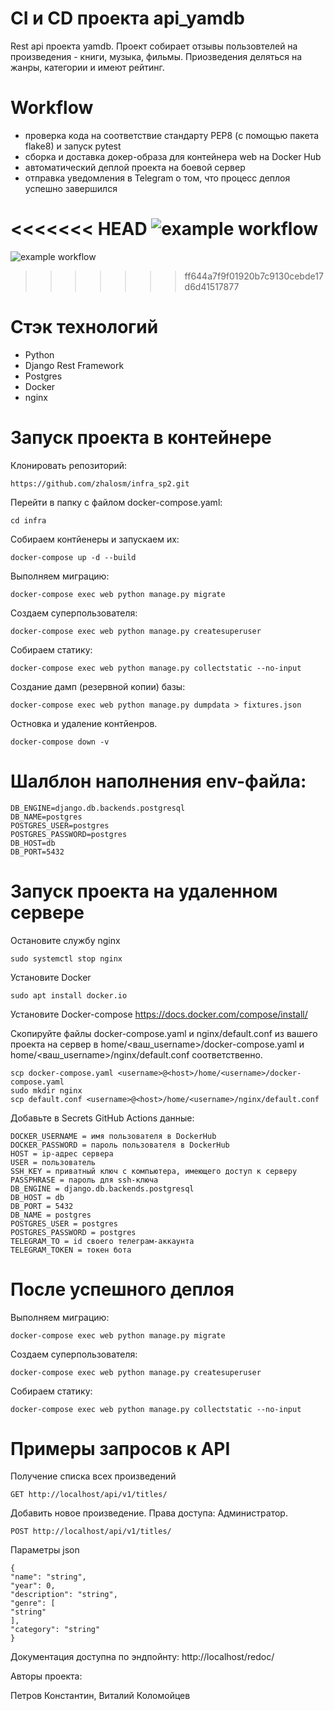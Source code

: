 # CI и CD проекта api_yamdb

Rest api проекта yamdb. Проект собирает отзывы пользовтелей на произведения - книги, музыка, фильмы. 
Приозведения деляться на жанры, категории и имеют рейтинг.

# Workflow

- проверка кода на соответствие стандарту PEP8 (с помощью пакета flake8) и запуск pytest
- сборка и доставка докер-образа для контейнера web на Docker Hub
- автоматический деплой проекта на боевой сервер
- отправка уведомления в Telegram о том, что процесс деплоя успешно завершился

<<<<<<< HEAD
![example workflow](https://github.com/zhalosm/yamdb_final/actions/workflows/main.yml/badge.svg)
=======
![example workflow](https://github.com/zhalosm/yamdb_final/actions/workflows/yamdb_workflow.yml/badge.svg)
>>>>>>> ff644a7f9f01920b7c9130cebde17d6d41517877

# Стэк технологий

- Python
- Django Rest Framework
- Postgres
- Docker
- nginx

# Запуск проекта в контейнере

Клонировать репозиторий:

```
https://github.com/zhalosm/infra_sp2.git
```

Перейти в папку с файлом docker-compose.yaml:

```
cd infra
```

Собираем контйенеры и запускаем их:

```
docker-compose up -d --build
```

Выполняем миграцию:

```
docker-compose exec web python manage.py migrate
```

Создаем суперпользователя:

```
docker-compose exec web python manage.py createsuperuser
```

Собираем статику:

```
docker-compose exec web python manage.py collectstatic --no-input
```

Cоздание дамп (резервной копии) базы:

```
docker-compose exec web python manage.py dumpdata > fixtures.json
```

Остновка и удаление контйенров.

```
docker-compose down -v
```

# Шалблон наполнения env-файла:

```
DB_ENGINE=django.db.backends.postgresql
DB_NAME=postgres
POSTGRES_USER=postgres
POSTGRES_PASSWORD=postgres
DB_HOST=db
DB_PORT=5432
```
# Запуск проекта на удаленном сервере

Остановите службу nginx

```
sudo systemctl stop nginx
```

Установите Docker 

```
sudo apt install docker.io
```

Установите Docker-compose https://docs.docker.com/compose/install/

Скопируйте файлы docker-compose.yaml и nginx/default.conf из вашего проекта на сервер в 
home/<ваш_username>/docker-compose.yaml и home/<ваш_username>/nginx/default.conf соответственно.

```
scp docker-compose.yaml <username>@<host>/home/<username>/docker-compose.yaml
sudo mkdir nginx
scp default.conf <username>@<host>/home/<username>/nginx/default.conf
```

Добавьте в Secrets GitHub Actions данные:

```
DOCKER_USERNAME = имя пользователя в DockerHub
DOCKER_PASSWORD = пароль пользователя в DockerHub
HOST = ip-адрес сервера
USER = пользователь
SSH_KEY = приватный ключ с компьютера, имеющего доступ к серверу
PASSPHRASE = пароль для ssh-ключа
DB_ENGINE = django.db.backends.postgresql
DB_HOST = db
DB_PORT = 5432
DB_NAME = postgres 
POSTGRES_USER = postgres 
POSTGRES_PASSWORD = postgres
TELEGRAM_TO = id своего телеграм-аккаунта
TELEGRAM_TOKEN = токен бота
```

# После успешного деплоя

Выполняем миграцию:

```
docker-compose exec web python manage.py migrate
```

Создаем суперпользователя:

```
docker-compose exec web python manage.py createsuperuser
```

Собираем статику:

```
docker-compose exec web python manage.py collectstatic --no-input
```

# Примеры запросов к API

Получение списка всех произведений

```
GET http://localhost/api/v1/titles/
```

Добавить новое произведение.
Права доступа: Администратор.

```
POST http://localhost/api/v1/titles/
```

Параметры json
```
{
"name": "string",
"year": 0,
"description": "string",
"genre": [
"string"
],
"category": "string"
}
```

Документация доступна по эндпойнту: http://localhost/redoc/

Авторы проекта:

Петров Константин, Виталий Коломойцев
